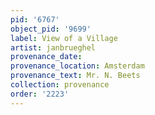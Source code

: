 ```yaml
---
pid: '6767'
object_pid: '9699'
label: View of a Village
artist: janbrueghel
provenance_date:
provenance_location: Amsterdam
provenance_text: Mr. N. Beets
collection: provenance
order: '2223'
---
```


